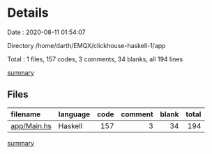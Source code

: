 # Details

Date : 2020-08-11 01:54:07

Directory /home/darth/EMQX/clickhouse-haskell-1/app

Total : 1 files,  157 codes, 3 comments, 34 blanks, all 194 lines

[summary](results.md)

## Files
| filename | language | code | comment | blank | total |
| :--- | :--- | ---: | ---: | ---: | ---: |
| [app/Main.hs](/app/Main.hs) | Haskell | 157 | 3 | 34 | 194 |

[summary](results.md)